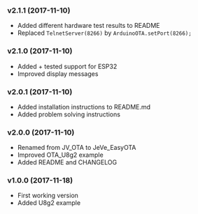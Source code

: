 ### v2.1.1 (2017-11-10)

  * Added different hardware test results to README
  * Replaced `TelnetServer(8266)` by `ArduinoOTA.setPort(8266);`

### v2.1.0 (2017-11-10)

  * Added + tested support for ESP32
  * Improved display messages

### v2.0.1 (2017-11-10)

  * Added installation instructions to README.md
  * Added problem solving instructions

### v2.0.0 (2017-11-10)

  * Renamed from JV_OTA to JeVe_EasyOTA
  * Improved OTA_U8g2 example
  * Added README and CHANGELOG

### v1.0.0 (2017-11-18)

  * First working version
  * Added U8g2 example
